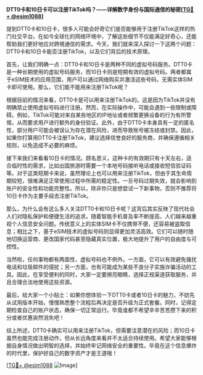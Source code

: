 **DTT0卡和10日卡可以注册TikTok吗？——详解数字身份与国际通信的秘密[[TG💪+ @esim1088](https://t.me/s/esim1088)]**

提到DTT0卡和10日卡，很多人可能会好奇它们是否能够用于注册TikTok这样的热门社交平台。在如今全球化的网络环境中，了解这些细节不仅能满足好奇心，还能帮助我们更好地应对跨境通信的需求。今天，我们就来深入探讨一下这两个问题：DTT0卡和10日卡能否注册TikTok，以及它们背后的技术原理。

首先，让我们明确一点：DTT0卡和10日卡是两种不同的虚拟号码服务。DTT0卡是一种长期使用的虚拟号码服务，而10日卡则是短期有效的虚拟号码。两者都属于eSIM技术的应用范围，用户可以通过网络购买并激活这些号码，无需实体SIM卡即可使用。那么，它们能不能用来注册TikTok呢？

根据目前的情况来看，DTT0卡是可以用来注册TikTok的。这是因为TikTok并没有明确禁止使用虚拟号码进行注册。然而，在实际操作中，可能会遇到一些限制或障碍。例如，TikTok可能对来自某些地区的IP地址或者频繁更换设备的行为有所警惕，从而要求用户进行额外的身份验证。此外，由于DTT0卡本身具有一定的匿名性，部分用户可能会被误认为存在潜在风险，进而导致账号被冻结或封禁。因此，如果你打算用DTT0卡注册TikTok，建议选择信誉良好的服务商，并确保遵循相关规则，以免造成不必要的麻烦。

接下来我们来看看10日卡的情况。顾名思义，这种卡的有效期只有十天左右，适合临时性的需求，比如出国旅游时需要一个本地号码接听电话或接收短信验证码等。对于这类短期卡来说，虽然理论上也可以用来注册TikTok，但由于其生命周期较短，很难满足正常使用过程中所需的稳定性。一旦号码过期失效，就会影响到账户的安全性和功能完整性。所以，除非你只是想尝试一下新事物，否则不推荐将10日卡作为主要手段去注册TikTok。

那么，为什么会有这么多人关注DTT0卡和10日卡呢？这背后其实反映了现代社会人们对隐私保护和便捷生活的追求。随着智能手机普及率不断提高，人们越来越重视个人信息安全问题。传统意义上的实体SIM卡不仅携带不便，还容易被盗取信息；相比之下，基于eSIM技术的虚拟号码则显得更加灵活高效。它们可以随时随地切换运营商、更改国家代码甚至隐藏真实位置，极大地提升了用户的自由度与可控性。

当然啦，任何事物都有两面性，虚拟号码也不例外。一方面，它可以有效避免骚扰电话和垃圾邮件的侵扰；另一方面，也有可能成为某些不良分子实施诈骗活动的工具。因此，在享受便利的同时，大家一定要擦亮眼睛，选择正规渠道获取服务，并且合理合法地使用这些资源。

最后，给大家一个小贴士：如果你想体验一下DTT0卡或者10日卡的魅力，不妨先从试用版本开始，慢慢熟悉整个流程后再决定是否升级为正式套餐。同时，记得定期检查自己的账户状态，确保一切正常运行。毕竟谁都不希望辛辛苦苦攒下来的积分或者优惠突然消失吧！

综上所述，DTT0卡确实可以用来注册TikTok，但需要注意潜在的风险；而10日卡虽然也能完成注册动作，但从长远角度来看并不太适合持续使用。希望大家能够根据自身情况做出明智的选择，并始终牢记网络安全的重要性。毕竟在这个信息爆炸的时代里，保护好自己的数字资产才是王道哦！

[[TG💪+ @esim1088](https://t.me/s/esim1088) ![Image](https://i.postimg.cc/4NQfJmqS/Snipaste-2025-05-13-00-14-12.png)]